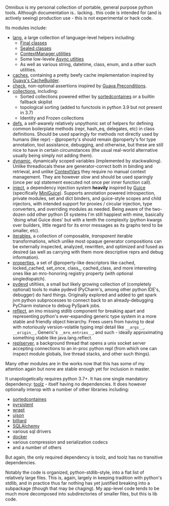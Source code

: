 Omnibus is my personal collection of portable, general purpose python tools. Although documentation is.. lacking.. this code is intended for (and is actively seeing) production use - this is not experimental or hack code.

Its modules include:
- [lang](https://github.com/wrmsr/omnibus/blob/master/omnibus/lang.py), a large collection of language-level helpers including:
    - [Final classes](https://github.com/wrmsr/omnibus/blob/41520c4191303540bc340718a19668cf2920835b/omnibus/lang.py#L375)
    - [Sealed classes](https://github.com/wrmsr/omnibus/blob/41520c4191303540bc340718a19668cf2920835b/omnibus/lang.py#L395)
    - [ContextManager utilities](https://github.com/wrmsr/omnibus/blob/41520c4191303540bc340718a19668cf2920835b/omnibus/lang.py#L625)
    - Some low-levele [Async utlities](https://github.com/wrmsr/omnibus/blob/41520c4191303540bc340718a19668cf2920835b/omnibus/lang.py#L1158)
    - As well as various string, datetime, class, enum, and a other such utilities.
- [caches](https://github.com/wrmsr/omnibus/blob/41520c4191303540bc340718a19668cf2920835b/omnibus/caches.py#L92), containing a pretty beefy cache implementation inspired by [Guava's CacheBuilder](https://guava.dev/releases/snapshot-jre/api/docs/).
- [check](https://github.com/wrmsr/omnibus/blob/master/omnibus/check.py), non-optional assertions inspired by [Guava Preconditions](https://guava.dev/releases/snapshot-jre/api/docs/).
- [collections](https://github.com/wrmsr/omnibus/blob/master/omnibus/collections.py), including:
    - Sorted collections powered either by [sortedcontaines](https://pypi.org/project/sortedcontainers) or a builtin fallback skiplist
    - topological sorting (added to functools in python 3.9 but not present in 3.7)
    - Identity and Frozen collections
- [defs](https://github.com/wrmsr/omnibus/blob/master/omnibus/defs.py), a self-awarely relatively unpythonic set of helpers for defining common boilerplate methods (repr, hash_eq, delegates, etc) in class definitions. Should be used sparingly for methods not directly used by humans (like repr) - @property's should remain @property's for type annotation, tool assistance, debugging, and otherwise, but these are still nice to have in certain circumstances (the usual real-world alternative usually being simply not adding them).
- [dynamic](https://github.com/wrmsr/omnibus/blob/master/omnibus/dynamic.py), dynamically scoped variables (implemented by stackwalking). Unlike threadlocals these are generator-correct both in binding and retrieval, and unlike [ContextVars](https://docs.python.org/3/library/contextvars.html) they require no manual context management. They are however *slow* and should be used sparingly (once per sql statement executed not once per inner function call).
- [inject](https://github.com/wrmsr/omnibus/blob/master/omnibus/inject.py), a dependency injection system **heavily** inspired by [Guice](https://github.com/google/guice) (specifically [MiniGuice](https://github.com/google/guice/blob/2f2c3a629eaf7e9a4e3687ae17004789fd41fed6/extensions/mini/src/com/google/inject/mini/MiniGuice.java)). Supports annotation powered introspection, private modules, set and dict binders, and guice-style scopes and child injectors, with intended support for proxies / circular injection, type converters, and overriding modules as needed. Being aware of the two-dozen odd other python DI systems I'm still happiest with mine, basically 'doing what Guice does' but with a tenth the complexity (python kwargs over builders, little regard for its error messages as its graphs tend to be smaller, etc).
- [iterables](https://github.com/wrmsr/omnibus/blob/master/omnibus/iterables.py), a collection of composable, _transparent_ iterable transformations, which unlike most opaque generator compositions can be externally inspected, analyzed, rewritten, and optimized and fused as desired (as well as carrying with them more descriptive reprs and debug information).
- [properties](https://github.com/wrmsr/omnibus/blob/master/omnibus/properties.py), a set of @property-like descriptors like cached, locked_cached, set_once, class_, cached_class, and more interesting ones like an mro-honoring registry property (with optional singledispatch).
- [pydevd](https://github.com/wrmsr/omnibus/blob/master/omnibus/pydevd.py) utiltiies, a small but likely growing collection of (completely optional) tools to make pydevd (PyCharm's, among other python IDE's, debugger) do hard things. Originally explored and added to get spark jvm python subprocesses to connect back to an already-debugging PyCharm instance to debug PySpark jobs.
- [reflect](https://github.com/wrmsr/omnibus/blob/master/omnibus/reflect.py), an imo missing stdlib component for breaking apart and representing python's ever-expanding generic type system in a more stable and friendly object hierarchy. Frees users from having to deal with notoriously version-volatile typing impl detail like ```__args__```, ```__origin__```, Generic's ```__mro_entries__```, and such - ideally approximating something stable like java.lang.reflect.
- [replserver](https://github.com/wrmsr/omnibus/blob/master/omnibus/replserver.py), a background thread that opens a unix socket server accepting connections to an in-proc python repl (from which one can inspect module globals, live thread stacks, and other such things).

Many other modules are in the works now that this has some of my attention again but none are stable enough yet for inclusion in master.

It unapologetically requires python 3.7+. It has one single mandatory dependency: [toolz](https://pypi.org/project/toolz) - itself having no dependencies. It does however optionally interop with a number of other libraries including:
- [sortedcontaines](https://pypi.org/project/sortedcontainers)
- [pyrsistent](https://pypi.org/project/pyrsistent)
- [wrapt](https://pypi.org/project/wrapt)
- [ujson](https://pypi.org/project/ujson)
- [billiard](https://pypi.org/project/billiard)
- [SQLAlchemy](https://pypi.org/project/SQLAlchemy)
- various sql drivers
- [docker](https://pypi.org/project/docker)
- various compression and serialization codecs
- and a number of others

But again, the only required dependency is toolz, and toolz has no transitive dependencies.

Notably the code is organized, python-stdlib-style, into a flat list of relatively large files. This is, again, largely in keeping tradition with python's stdlib, and in practice thus far nothing has yet justified breaking into a subpackage (though that may be chaging). My app-level code tends to be much more decomposed into subdirectories of smaller files, but this is lib code.
